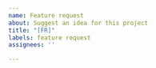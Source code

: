 ```yaml
---
name: Feature request
about: Suggest an idea for this project
title: "[FR]"
labels: feature request
assignees: ''

---
```



